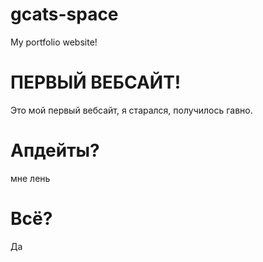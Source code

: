# gcats-space
My portfolio website!
# ПЕРВЫЙ ВЕБСАЙТ!
Это мой первый вебсайт, я старался, получилось гавно.
# Апдейты?
мне лень
# Всё?
Да
